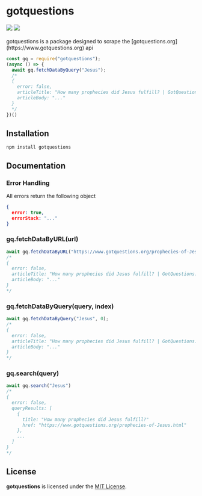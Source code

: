 # gotquestions
<div>
  <img src="https://img.shields.io/github/license/willuhm-js/gotquestions?style=for-the-badge"/>
  <img src="https://img.shields.io/npm/v/gotquestions?style=for-the-badge" />
</div>
<br>
gotquestions is a package designed to scrape the [gotquestions.org](https://www.gotquestions.org) api

```js
const gq = require("gotquestions");
(async () => {
  await gq.fetchDataByQuery("Jesus");
  /*
  {
    error: false,
    articleTitle: "How many prophecies did Jesus fulfill? | GotQuestions.org"
    articleBody: "..."
  }
  */
})()
```

## Installation
```
npm install gotquestions
```

## Documentation
### Error Handling
All errors return the following object
```json
{
  error: true,
  errorStack: "..."
}
```

### gq.fetchDataByURL(url)
```js
await gq.fetchDataByURL("https://www.gotquestions.org/prophecies-of-Jesus.html");
/*
{
  error: false,
  articleTitle: "How many prophecies did Jesus fulfill? | GotQuestions.org"
  articleBody: "..."
}
*/
```

### gq.fetchDataByQuery(query, index)
```js
await gq.fetchDataByQuery("Jesus", 0);
/*
{
  error: false,
  articleTitle: "How many prophecies did Jesus fulfill? | GotQuestions.org"
  articleBody: "..."
}
*/
```

### gq.search(query)
```js
await gq.search("Jesus")
/* 
{ 
  error: false,
  queryResults: [
    {
      title: "How many prophecies did Jesus fulfill?"
      href: "https://www.gotquestions.org/prophecies-of-Jesus.html"
    },
    ...
  ]
}
*/
```

## License
**gotquestions** is licensed under the [MIT License](https://github.com/willuhm-js/gotquestions/blob/master/LICENSE).